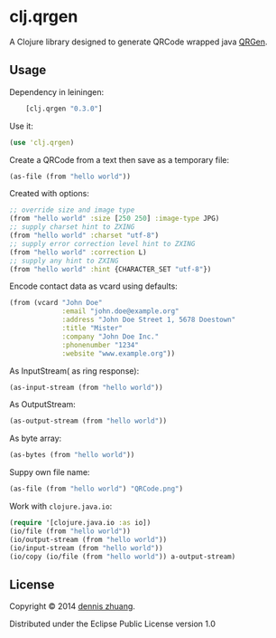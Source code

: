 # clj.qrgen

A Clojure library designed to generate QRCode wrapped java [QRGen](https://github.com/kenglxn/QRGen).

## Usage

Dependency in leiningen:

```clojure
    [clj.qrgen "0.3.0"]
```

Use it:

```clojure
(use 'clj.qrgen)
```

Create a QRCode from a text then save as a temporary file:

```clojure
(as-file (from "hello world"))
```

Created with options:

```clojure
;; override size and image type
(from "hello world" :size [250 250] :image-type JPG)
;; supply charset hint to ZXING
(from "hello world" :charset "utf-8")
;; supply error correction level hint to ZXING
(from "hello world" :correction L)
;; supply any hint to ZXING
(from "hello world" :hint {CHARACTER_SET "utf-8"})
```

Encode contact data as vcard using defaults:

```clojure
(from (vcard "John Doe"
             :email "john.doe@example.org"
			 :address "John Doe Street 1, 5678 Doestown"
			 :title "Mister"
			 :company "John Doe Inc."
			 :phonenumber "1234"
			 :website "www.example.org"))
```

As InputStream( as ring response):

```clojure
(as-input-stream (from "hello world"))
```

As OutputStream:

```clojure
(as-output-stream (from "hello world"))
```

As byte array:

```clojure
(as-bytes (from "hello world"))
```

Suppy own file name:

```clojure
(as-file (from "hello world") "QRCode.png")
```

Work with `clojure.java.io`:

```clojure
(require '[clojure.java.io :as io])
(io/file (from "hello world"))
(io/output-stream (from "hello world"))
(io/input-stream (from "hello world"))
(io/copy (io/file (from "hello world")) a-output-stream)
```

## License

Copyright © 2014 [dennis zhuang](https://github.com/killme2008).

Distributed under the Eclipse Public License version 1.0

